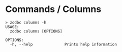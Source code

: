 # Commands / Columns

```shell
> zodbc columns -h
USAGE:
  zodbc columns [OPTIONS]

OPTIONS:
  -h, --help              Prints help information
```

